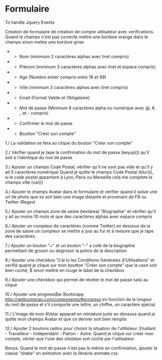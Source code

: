 Formulaire
==========

To handle Jquery Events

Création de formulaire de création de compte utilisateur avec verifications. 
Quand le champs n'est pas correcte mettre une bordure orange dans le champs
sinon mettre une bordure grise

* + Nom (minimum 2 caractères alphas avec tiret compris)
* + Prénom (minimum 3 caractères alphas avec tiret et espace compris)
* + Age (Nombre entier compris entre 18 et 99)
* + Ville (minimum 3 caractères alphas avec tiret compris)
* + Email (Format Valide et Obligatoire)
* + Mot de passe (Minimum 8 caractères alpha ou numérque avec @, #, _ et - compris)
* + Confirmer le mot de passe 
* + Boutton "Créer son compte"

1./ La validation se fera au clique du bouton "Créer son compte"

2./ Vérifier quand je tape la confirmation du mot de passe (keyup()) qu'il soit à l'identique du mot de passe

3./ Ajouter un champs Code Postal, vérifier qu'il ne sont pas vide et qu'il y ait 5 caractères numérique 
Quand je quitte le champs Code Postal (blur()), 
si le code postal appartient à Lyon, Paris ou Marseille cela me complete le champs ville (val())

4./ Ajouter le champs Avatar dans le formulaire et verifier quand il saisie une url de photo
   que se soit bien une image distante et provenant de FB ou Twitter (Regex)

5./ Ajouter un champs zone de saisie (textarea) "Biographie"
et vérifier qu'il y ait au moins 10 mots et que des caractères alphas avec espace compris

6./ Ajouter un compteur de caractères (comme Twitter) en dessous de la zone de saisie
ce compteur se mettre a jour au fur et à mesure que je tape des caractères.

7./ Ajouter un bouton "+" et un bouton "-" a coté de la biographie permettant de grossir ou degrossir la police de la description

8./ Ajouter une checkbox "J'ai lu les Conditions Générales d'Utilisations" 
   et verifié quand je clique sur mon boutton "Créer son compte" que la case soit bien coché, $
   sinon mettre en rouge le label de la checkbox

9./ Ajouter une checkbox qui permet de révéler le mot de passe saisi au clique

10./ Ajouter une progressBar Bootsrapp http://getbootstrap.com/components/#progress
   en fonction de la longeur du mot de passe et s'il comporte une lettre, un chiffre, un caractère spécial

11./ L'image de mon AVatar apparait en miniature juste en dessous quand je quitte mon champs Avatar
    et que ce dernier soit bien remplis

12./ Ajouter 2 boutons radios pour choisir la situation de l'utilisteur: Etudiant - Travailleur - Indépendant - Patron - Autre. Quand je clique sur créer mon compte, vériier que l'une des situtaion
soit coché par l'utilisateur


Bonus: Quand le mot de passe n'est pas le même en confirmation, 
ajouter la classe "shake" en animation avec la librairie animate.css